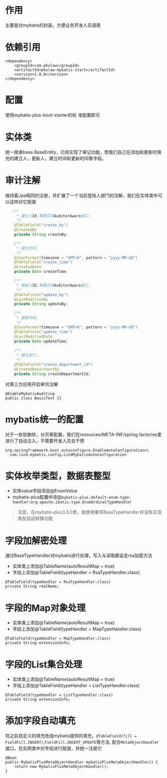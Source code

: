 # 作用
主要是对mybatis的封装，方便业务开发人员调用

# 依赖引用
```
<dependency>
    <groupId>com.pkulaw</groupId>
    <artifactId>pkulaw-mybatis-start</artifactId>
    <version>1.0.0</version>
</dependency>
```
# 配置
使用mybatis-plus-boot-starter的标 准配置即可

# 实体类
统一继承base.BaseEntity，已经实现了审记功能，帮我们自己在添加和更新时填充的建立人，更新人，建立时间和更新时间等字段。

# 审计注解
维持着Jpa相同的注册，并扩展了一个当前登陆人部门的注解，我们在实体类中可以这样对它赋值 
```java
   /**
     * 建立人Id,需要实现AuditorAware接口.
     */
    @TableField("create_by")
    @CreatedBy
    private String createBy;

    /**
     * 建立时间.
     */
    @JsonFormat(timezone = "GMT+8", pattern = "yyyy-MM-dd")
    @TableField("create_time")
    @CreatedDate
    private Date createTime;

    /**
     * 更新人ID,需要实现AuditorAware接口.
     */
    @TableField("update_by")
    @LastModifiedBy
    private String updateBy;

    /**
     * 更新时间.
     */
    @JsonFormat(timezone = "GMT+8", pattern = "yyyy-MM-dd")
    @TableField("update_time")
    @LastModifiedDate
    private Date updateTime;
 
    /**
     * 建立部门.
     */
    @TableField("create_department_id")
    @CreatedDepartmentBy
    private String createDepartmentId;
```

对第三方应用开启审讯注解
```
@EnableMybatisAuditing
public class BasicTest {}
```

# mybatis统一的配置
对于一些软删除，分页等配置，我们在resources/META-INF/spring.factories里进行了自动注入，不需要开发人员去干预
```
org.springframework.boot.autoconfigure.EnableAutoConfiguration=\
  com.lind.mybatis.config.LindMybatisAutoConfiguration

```

# 实体枚举类型，数据表整型
* 实体value字段添加@EnumValue
* mybatis-plus配置中添加`mybatis-plus.default-enum-type-handler:org.apache.ibatis.type.EnumOrdinalTypeHandler`
> 注意，在mybatis-plus3.3.0里，我使用重写BaseTypeHandler并没有实现类型自动转换功能

# 字段加解密处理
通过BaseTypeHandler对mybatis进行处理，写入与读取都会走rsa加密方法
* 实体类上添加@TableName(autoResultMap = true)
* 字段上添加@TableField(typeHandler = RsaTypeHandler.class)
```
@TableField(typeHandler = RsaTypeHandler.class)
private String realName;
```

# 字段的Map对象处理
* 实体类上添加@TableName(autoResultMap = true)
* 字段上添加@TableField(typeHandler = MapTypeHandler.class)
```
@TableField(typeHandler = MapTypeHandler.class)
private String extensionInfo;
```

# 字段的List集合处理
* 实体类上添加@TableName(autoResultMap = true)
* 字段上添加@TableField(typeHandler = ListTypeHandler.class)
```
@TableField(typeHandler = ListTypeHandler.class)
private String extensionInfo;
```

# 添加字段自动填充
将之前自定义的填充改成mybatis提供的填充，`@TableField(fill = FieldFill.INSERT)`,`FieldFill.INSERT_UPDATE`等方法,
配合`MetaObjectHandler`接口，在实例类中对字段进行赋值，并统一注册它
```
@Bean
public MybatisPlusMetaObjectHandler mybatisPlusMetaObjectHandler() {
    return new MybatisPlusMetaObjectHandler();
}
```

